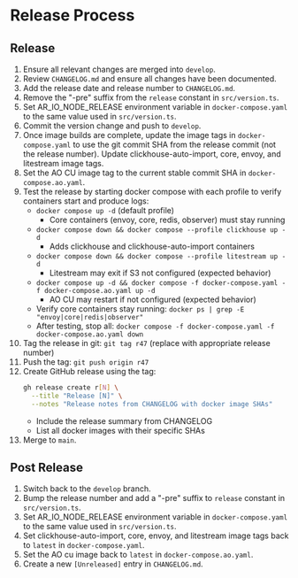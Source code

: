 # Release Process

## Release

1. Ensure all relevant changes are merged into `develop`.
2. Review `CHANGELOG.md` and ensure all changes have been documented.
3. Add the release date and release number to `CHANGELOG.md`.
4. Remove the "-pre" suffix from the `release` constant in `src/version.ts`.
5. Set AR_IO_NODE_RELEASE environment variable in `docker-compose.yaml` to the
   same value used in `src/version.ts`.
6. Commit the version change and push to `develop`.
7. Once image builds are complete, update the image tags in `docker-compose.yaml`
   to use the git commit SHA from the release commit (not the release number).
   Update clickhouse-auto-import, core, envoy, and litestream image tags.
8. Set the AO CU image tag to the current stable commit SHA in
   `docker-compose.ao.yaml`.
9. Test the release by starting docker compose with each profile to verify
   containers start and produce logs:
   - `docker compose up -d` (default profile)
     - Core containers (envoy, core, redis, observer) must stay running
   - `docker compose down && docker compose --profile clickhouse up -d` 
     - Adds clickhouse and clickhouse-auto-import containers
   - `docker compose down && docker compose --profile litestream up -d`
     - Litestream may exit if S3 not configured (expected behavior)
   - `docker compose up -d && docker compose -f docker-compose.yaml -f docker-compose.ao.yaml up -d`
     - AO CU may restart if not configured (expected behavior)
   - Verify core containers stay running: `docker ps | grep -E "envoy|core|redis|observer"`
   - After testing, stop all: `docker compose -f docker-compose.yaml -f docker-compose.ao.yaml down`
10. Tag the release in git: `git tag r47` (replace with appropriate release number)
11. Push the tag: `git push origin r47`
12. Create GitHub release using the tag:
    ```bash
    gh release create r[N] \
      --title "Release [N]" \
      --notes "Release notes from CHANGELOG with docker image SHAs"
    ```
    - Include the release summary from CHANGELOG
    - List all docker images with their specific SHAs
13. Merge to `main`.

## Post Release

1. Switch back to the `develop` branch.
2. Bump the release number and add a "-pre" suffix to `release` constant in
   `src/version.ts`.
3. Set AR_IO_NODE_RELEASE environment variable in `docker-compose.yaml` to the
   same value used in `src/version.ts`.
4. Set clickhouse-auto-import, core, envoy, and litestream image tags back to
   `latest` in `docker-compose.yaml`.
5. Set the AO cu image back to `latest` in `docker-compose.ao.yaml`.
6. Create a new `[Unreleased]` entry in `CHANGELOG.md`.
